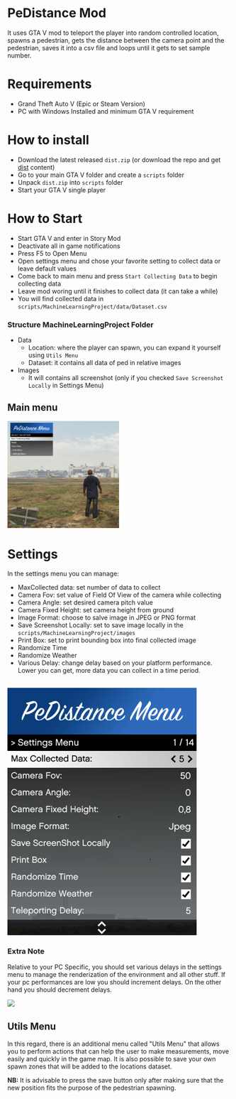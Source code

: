 # PeDistance Mod
It uses GTA V mod to teleport the player into random controlled location, spawns a pedestrian, gets the distance between the camera point and the pedestrian, saves it into a csv file and loops until it gets to set sample number.
# Requirements

* Grand Theft Auto V (Epic or Steam Version)
* PC with Windows Installed and minimum GTA V requirement


# How to install
- Download the latest released ```dist.zip``` (or download the repo and get [dist](dist) content)
- Go to your main GTA V folder and create a ```scripts``` folder
- Unpack ```dist.zip``` into ```scripts``` folder
- Start your GTA V single player

# How to Start

* Start GTA V and enter in Story Mod
* Deactivate all in game notifications
* Press F5 to Open Menu
* Open settings menu and chose your favorite setting to collect data or leave default values
* Come back to main menu and press ```Start Collecting Data``` to begin collecting data
* Leave mod woring until it finishes to collect data (it can take a while)
* You will find collected data in  ```scripts/MachineLearningProject/data/Dataset.csv```

### Structure MachineLearningProject Folder
- Data 
    - Location: where the player can spawn, you can expand it yourself using ```Utils Menu```
	- Dataset: it contains all data of ped in relative images
- Images
	- It will contains all screenshot (only if you checked ```Save Screenshot Locally``` in Settings Menu)

## Main menu

<img src="data/Assets/MainMenu.png" width="50%">

# Settings

In the settings menu you can manage:

- MaxCollected data: set number of data to collect
- Camera Fov: set value of Field Of View of the camera while collecting
- Camera Angle: set desired camera pitch value
- Camera Fixed Height: set camera height from ground
- Image Format: choose to salve image in JPEG or PNG format
- Save Screenshot Locally: set to save image locally in the  ```scripts/MachineLearningProject/images```
- Print Box: set to print bounding box into final collected image
- Randomize Time
- Randomize Weather
- Various Delay: change delay based on your platform performance. Lower you can get, more data you can collect in a time period.

<br>
<img src="data/Assets/SettingsMenu.png">

### Extra Note 
Relative to your PC Specific, you should set various delays in the settings menu to manage the renderization of the environment and all other stuff.
If your pc performances are low you should increment delays. 
On the other hand you should decrement delays.

<img src="data/Assets/GTAmod_high.gif">

## Utils Menu
In this regard, there is an additional menu called "Utils Menu" that allows you to perform actions that can help the user to make measurements, move easily and quickly in the game map. It is also possible to save your own spawn zones that will be added to the locations dataset.

**NB:** It is advisable to press the save button only after making sure that the new position fits the purpose of the pedestrian spawning.